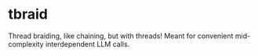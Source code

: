 # tbraid
Thread braiding, like chaining, but with threads!  Meant for convenient mid-complexity interdependent LLM calls.
